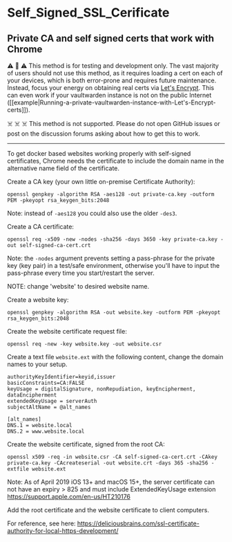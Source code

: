 # Self_Signed_SSL_Cerificate

## Private CA and self signed certs that work with Chrome

:warning: :poop: :warning: This method is for testing and development only. The vast majority of users should not use this method, as it requires loading a cert on each of your devices, which is both error-prone and requires future maintenance. Instead, focus your energy on obtaining real certs via [Let's Encrypt](https://letsencrypt.org/getting-started/). This can even work if your vaultwarden instance is not on the public Internet ([[example|Running-a-private-vaultwarden-instance-with-Let's-Encrypt-certs]]).

:skull_and_crossbones: :skull_and_crossbones: :skull_and_crossbones: This method is not supported. Please do not open GitHub issues or post on the discussion forums asking about how to get this to work.

---

To get docker based websites working properly with self-signed certificates, Chrome needs the certificate to include the domain name in the alternative name field of the certificate.

Create a CA key (your own little on-premise Certificate Authority):
```
openssl genpkey -algorithm RSA -aes128 -out private-ca.key -outform PEM -pkeyopt rsa_keygen_bits:2048
```

Note: instead of `-aes128` you could also use the older `-des3`.

Create a CA certificate:
```
openssl req -x509 -new -nodes -sha256 -days 3650 -key private-ca.key -out self-signed-ca-cert.crt
```

Note: the `-nodes` argument prevents setting a pass-phrase for the private key (key pair) in a test/safe environment, otherwise you'll have to input the pass-phrase every time you start/restart the server.

NOTE: change 'website' to desired website name.

Create a website key:
```
openssl genpkey -algorithm RSA -out website.key -outform PEM -pkeyopt rsa_keygen_bits:2048
```

Create the website certificate request file:
```
openssl req -new -key website.key -out website.csr
```

Create a text file `website.ext` with the following content, change the domain names to your setup.
```
authorityKeyIdentifier=keyid,issuer
basicConstraints=CA:FALSE
keyUsage = digitalSignature, nonRepudiation, keyEncipherment, dataEncipherment
extendedKeyUsage = serverAuth
subjectAltName = @alt_names

[alt_names]
DNS.1 = website.local
DNS.2 = www.website.local
```


Create the website certificate, signed from the root CA:

```
openssl x509 -req -in website.csr -CA self-signed-ca-cert.crt -CAkey private-ca.key -CAcreateserial -out website.crt -days 365 -sha256 -extfile website.ext
```
Note: As of April 2019 iOS 13+ and macOS 15+, the server certificate can not have an expiry > 825 and must include ExtendedKeyUsage extension https://support.apple.com/en-us/HT210176 
 
Add the root certificate and the website certificate to client computers.


For reference, see here: https://deliciousbrains.com/ssl-certificate-authority-for-local-https-development/